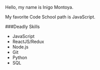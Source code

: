 Hello, my name is Inigo Montoya.

My favorite Code School path is JavaScript.

###Deadly Skills
* JavaScript
* ReactJS/Redux
* Node.js
* Git
* Python
* SQL
